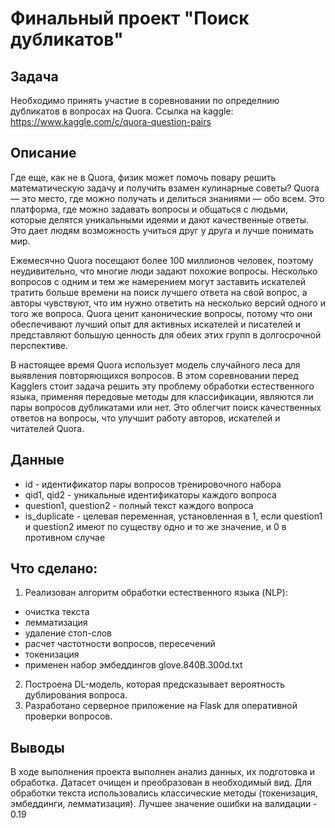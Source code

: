 # Финальный проект "Поиск дубликатов"

## Задача
Необходимо принять участие в соревновании по определнию дубликатов в вопросах на Quora. Ссылка на kaggle: https://www.kaggle.com/c/quora-question-pairs

## Описание
Где еще, как не в Quora, физик может помочь повару решить математическую задачу и получить взамен кулинарные советы? Quora — это место, где можно получать и делиться знаниями — обо всем. Это платформа, где можно задавать вопросы и общаться с людьми, которые делятся уникальными идеями и дают качественные ответы. Это дает людям возможность учиться друг у друга и лучше понимать мир.

Ежемесячно Quora посещают более 100 миллионов человек, поэтому неудивительно, что многие люди задают похожие вопросы. Несколько вопросов с одним и тем же намерением могут заставить искателей тратить больше времени на поиск лучшего ответа на свой вопрос, а авторы чувствуют, что им нужно ответить на несколько версий одного и того же вопроса. Quora ценит канонические вопросы, потому что они обеспечивают лучший опыт для активных искателей и писателей и представляют большую ценность для обеих этих групп в долгосрочной перспективе.

В настоящее время Quora использует модель случайного леса для выявления повторяющихся вопросов. В этом соревновании перед Kagglers стоит задача решить эту проблему обработки естественного языка, применяя передовые методы для классификации, являются ли пары вопросов дубликатами или нет. Это облегчит поиск качественных ответов на вопросы, что улучшит работу авторов, искателей и читателей Quora.

## Данные
- id - идентификатор пары вопросов тренировочного набора
- qid1, qid2 - уникальные идентификаторы каждого вопроса
- question1, question2 - полный текст каждого вопроса
- is_duplicate - целевая переменная, установленная в 1, если question1 и question2 имеют по существу одно и то же значение, и 0 в противном случае

## Что сделано:
1. Реализован алгоритм обработки естественного языка (NLP):
- очистка текста
- лемматизация
- удаление стоп-слов
- расчет частотности вопросов, пересечений
- токенизация
- применен набор эмбеддингов glove.840B.300d.txt
2. Построена DL-модель, которая предсказывает вероятность дублирования вопроса.
3. Разработано серверное приложение на Flask для оперативной проверки вопросов.

## Выводы
В ходе выполнения проекта выполнен анализ данных, их подготовка и обработка. Датасет очищен и преобразован в необходимый вид. Для обработки текста использовались классические методы (токенизация, эмбеддинги, лемматизация). Лучшее значение ошибки на валидации - 0.19